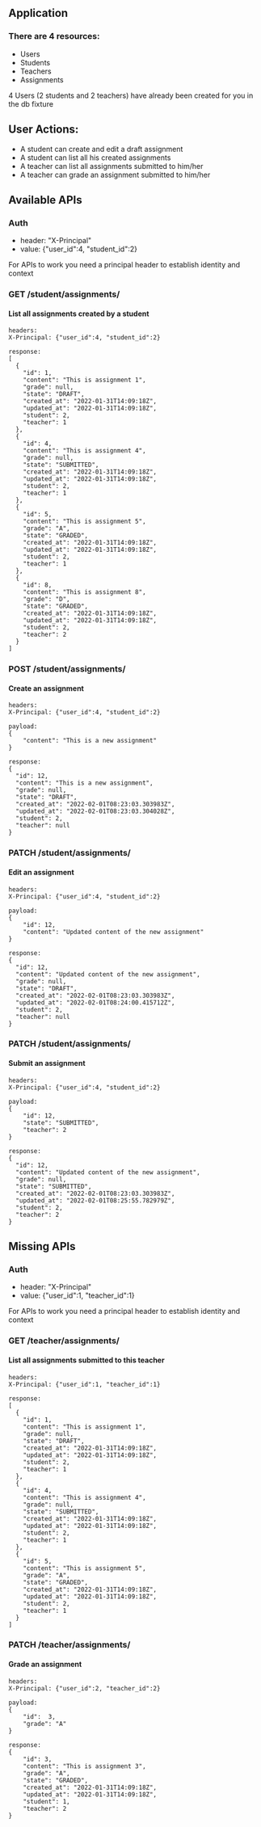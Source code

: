 ## Application 
### There are 4 resources:
- Users
- Students
- Teachers
- Assignments

4 Users (2 students and 2 teachers) have already been created for you in the db fixture

## User Actions:
- A student can create and edit a draft assignment
- A student can list all his created assignments
- A teacher can list all assignments submitted to him/her
- A teacher can grade an assignment submitted to him/her

## Available APIs
### Auth
- header: "X-Principal"
- value: {"user_id":4, "student_id":2}

For APIs to work you need a principal header to establish identity and context

### GET /student/assignments/
#### List all assignments created by a student
```
headers:
X-Principal: {"user_id":4, "student_id":2}

response:
[
  {
    "id": 1,
    "content": "This is assignment 1",
    "grade": null,
    "state": "DRAFT",
    "created_at": "2022-01-31T14:09:18Z",
    "updated_at": "2022-01-31T14:09:18Z",
    "student": 2,
    "teacher": 1
  },
  {
    "id": 4,
    "content": "This is assignment 4",
    "grade": null,
    "state": "SUBMITTED",
    "created_at": "2022-01-31T14:09:18Z",
    "updated_at": "2022-01-31T14:09:18Z",
    "student": 2,
    "teacher": 1
  },
  {
    "id": 5,
    "content": "This is assignment 5",
    "grade": "A",
    "state": "GRADED",
    "created_at": "2022-01-31T14:09:18Z",
    "updated_at": "2022-01-31T14:09:18Z",
    "student": 2,
    "teacher": 1
  },
  {
    "id": 8,
    "content": "This is assignment 8",
    "grade": "D",
    "state": "GRADED",
    "created_at": "2022-01-31T14:09:18Z",
    "updated_at": "2022-01-31T14:09:18Z",
    "student": 2,
    "teacher": 2
  }
]
```

### POST /student/assignments/
#### Create an assignment
```
headers:
X-Principal: {"user_id":4, "student_id":2}

payload:
{
    "content": "This is a new assignment"
}

response:
{
  "id": 12,
  "content": "This is a new assignment",
  "grade": null,
  "state": "DRAFT",
  "created_at": "2022-02-01T08:23:03.303983Z",
  "updated_at": "2022-02-01T08:23:03.304028Z",
  "student": 2,
  "teacher": null
}
```

### PATCH /student/assignments/
#### Edit an assignment
```
headers:
X-Principal: {"user_id":4, "student_id":2}

payload:
{
    "id": 12,
    "content": "Updated content of the new assignment"
}

response:
{
  "id": 12,
  "content": "Updated content of the new assignment",
  "grade": null,
  "state": "DRAFT",
  "created_at": "2022-02-01T08:23:03.303983Z",
  "updated_at": "2022-02-01T08:24:00.415712Z",
  "student": 2,
  "teacher": null
}
```

### PATCH /student/assignments/
#### Submit an assignment
```
headers:
X-Principal: {"user_id":4, "student_id":2}

payload:
{
    "id": 12,
    "state": "SUBMITTED",
    "teacher": 2
}

response:
{
  "id": 12,
  "content": "Updated content of the new assignment",
  "grade": null,
  "state": "SUBMITTED",
  "created_at": "2022-02-01T08:23:03.303983Z",
  "updated_at": "2022-02-01T08:25:55.782979Z",
  "student": 2,
  "teacher": 2
}
```

## Missing APIs
### Auth
- header: "X-Principal"
- value: {"user_id":1, "teacher_id":1}

For APIs to work you need a principal header to establish identity and context

### GET /teacher/assignments/
#### List all assignments submitted to this teacher
```
headers:
X-Principal: {"user_id":1, "teacher_id":1}

response:
[
  {
    "id": 1,
    "content": "This is assignment 1",
    "grade": null,
    "state": "DRAFT",
    "created_at": "2022-01-31T14:09:18Z",
    "updated_at": "2022-01-31T14:09:18Z",
    "student": 2,
    "teacher": 1
  },
  {
    "id": 4,
    "content": "This is assignment 4",
    "grade": null,
    "state": "SUBMITTED",
    "created_at": "2022-01-31T14:09:18Z",
    "updated_at": "2022-01-31T14:09:18Z",
    "student": 2,
    "teacher": 1
  },
  {
    "id": 5,
    "content": "This is assignment 5",
    "grade": "A",
    "state": "GRADED",
    "created_at": "2022-01-31T14:09:18Z",
    "updated_at": "2022-01-31T14:09:18Z",
    "student": 2,
    "teacher": 1
  }
]
```

### PATCH /teacher/assignments/
#### Grade an assignment
```
headers:
X-Principal: {"user_id":2, "teacher_id":2}

payload:
{
    "id":  3,
    "grade": "A"
}

response:
{
    "id": 3,
    "content": "This is assignment 3",
    "grade": "A",
    "state": "GRADED",
    "created_at": "2022-01-31T14:09:18Z",
    "updated_at": "2022-01-31T14:09:18Z",
    "student": 1,
    "teacher": 2
}
```